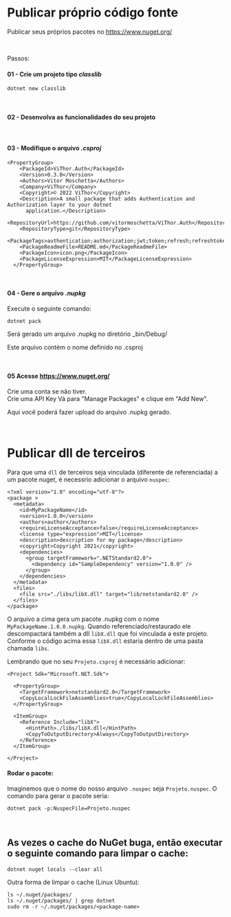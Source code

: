# Publicar próprio código fonte

Publicar seus próprios pacotes no <https://www.nuget.org/>

<br>

Passos:

#### 01 - Crie um projeto tipo _classlib_
``` 
dotnet new classlib
``` 

<br>

#### 02 - Desenvolva as funcionalidades do seu projeto

<br>

#### 03 - Modifique o arquivo _.csproj_
``` 
<PropertyGroup>
    <PackageId>ViThor.Auth</PackageId>
    <Version>0.3.0</Version>
    <Authors>Vitor Moschetta</Authors>
    <Company>ViThor</Company>
    <Copyright>© 2022 ViThor</Copyright>
    <Description>A small package that adds Authentication and Authorization layer to your dotnet
      application.</Description>
    <RepositoryUrl>https://github.com/vitormoschetta/ViThor.Auth</RepositoryUrl>
    <RepositoryType>git</RepositoryType>
    <PackageTags>authentication;authorization;jwt;token;refresh;refreshtoken;openid;email;dotnet;core;aspnet;aspnetcore</PackageTags>
    <PackageReadmeFile>README.md</PackageReadmeFile>
    <PackageIcon>icon.png</PackageIcon>
    <PackageLicenseExpression>MIT</PackageLicenseExpression>
  </PropertyGroup>
``` 

<br>

#### 04 - Gere o arquivo _.nupkg_
Execute o seguinte comando:
``` 
dotnet pack
```

Será gerado um arquivo .nupkg no diretório _bin/Debug/ 

Este arquivo contém o nome definido no .csproj <PackageId>

<br>

#### 05 Acesse <https://www.nuget.org/>
Crie uma conta se não tiver.  
Crie uma API Key
Vá para "Manage Packages" e clique em "Add New". 

Aqui você poderá fazer upload do arquivo .nupkg gerado.



<br>

# Publicar dll de terceiros 

Para que uma `dll` de terceiros seja vinculada (diferente de referenciada) a um pacote nuget, é necessrio adicionar o arquivo `nuspec`:

```
<?xml version="1.0" encoding="utf-8"?>
<package >
  <metadata>
    <id>MyPackageName</id>
    <version>1.0.0</version>
    <authors>author</authors>      
    <requireLicenseAcceptance>false</requireLicenseAcceptance>
    <license type="expression">MIT</license>
    <description>description for my package</description>
    <copyright>Copyright 2021</copyright>
    <dependencies>
      <group targetFramework=".NETStandard2.0">
        <dependency id="SampleDependency" version="1.0.0" />
      </group>
    </dependencies>
  </metadata>
  <files>
    <file src="./libs/libX.dll" target="lib/netstandard2.0" />
  </files>
</package>
```

O arquivo a cima gera um pacote .nupkg com o nome `MyPackageName.1.0.0.nupkg`. Quando referenciado/restaurado ele descompactará também a dll `libX.dll` que foi vinculada a este projeto. Conforme o código acima essa `libX.dll` estaria dentro de uma pasta chamada `libs`.

Lembrando que no seu `Projeto.csproj` é necessário adicionar:

```
<Project Sdk="Microsoft.NET.Sdk">

  <PropertyGroup>
    <TargetFramework>netstandard2.0</TargetFramework>   
    <CopyLocalLockFileAssemblies>true</CopyLocalLockFileAssemblies>
  </PropertyGroup>

  <ItemGroup>
    <Reference Include="libX">
      <HintPath>./libs/libX.dll</HintPath>
      <CopyToOutputDirectory>Always</CopyToOutputDirectory>
    </Reference>
  </ItemGroup>

</Project>
```

#### Rodar o pacote:
Imaginemos que o nome do nosso arquivo `.nuspec` seja `Projeto.nuspec`. O comando para gerar o pacote seria:
``` 
dotnet pack -p:NuspecFile=Projeto.nuspec
```

<br>


## As vezes o cache do NuGet buga, então executar o seguinte comando para limpar o cache:
```
dotnet nuget locals --clear all
```

Outra forma de limpar o cache (Linux Ubuntu):
```
ls ~/.nuget/packages/
ls ~/.nuget/packages/ | grep dotnet
sudo rm -r ~/.nuget/packages/<package-name>
```



